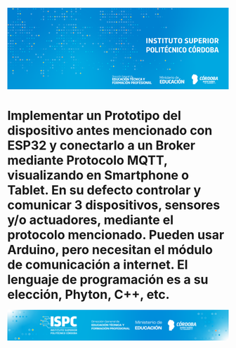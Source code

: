 ![Banner](/assets/BannerISPC.png)

# Implementar un Prototipo del dispositivo antes mencionado con ESP32 y conectarlo a un Broker mediante Protocolo MQTT, visualizando en Smartphone o Tablet. En su defecto controlar y comunicar 3 dispositivos, sensores y/o actuadores, mediante el protocolo mencionado. Pueden usar Arduino, pero necesitan el módulo de comunicación a internet. El lenguaje de programación es a su elección, Phyton, C++, etc.


![Final](/assets/Curso%20ISPC%20final.png)